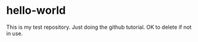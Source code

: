 # hello-world
This is my test repository.  Just doing the github tutorial.  OK to delete if not in use.
